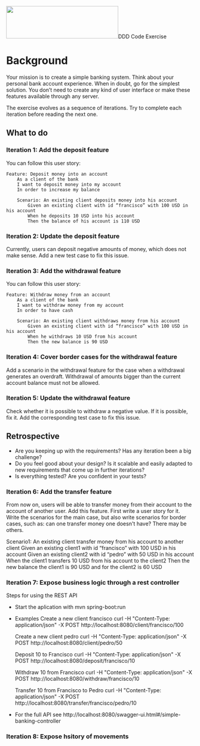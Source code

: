 

<p>
<img width="300" height="87" src="https://docs.microsoft.com/es-es/dotnet/architecture/microservices/microservice-ddd-cqrs-patterns/media/ddd-oriented-microservice/domain-driven-design-microservice.png>
</p>


# DDD Code Exercise

# Background

Your mission is to create a simple banking system. Think about your personal bank account experience. When in doubt, go for the simplest solution. You don’t need to create any kind of user interface or make these features available through any server.

The exercise evolves as a sequence of iterations. Try to complete each iteration before reading the next one.

## What to do
### Iteration 1: Add the deposit feature

You can follow this user story:

```gherkin
Feature: Deposit money into an account
    As a client of the bank
    I want to deposit money into my account
    In order to increase my balance

    Scenario: An existing client deposits money into his account
        Given an existing client with id “francisco” with 100 USD in his account
        When he deposits 10 USD into his account
        Then the balance of his account is 110 USD
```

### Iteration 2: Update the deposit feature

Currently, users can deposit negative amounts of money, which does not make sense. Add a new test case to fix this issue.

### Iteration 3: Add the withdrawal feature

You can follow this user story:
```gherkin
Feature: Withdraw money from an account
    As a client of the bank
    I want to withdraw money from my account
    In order to have cash

    Scenario: An existing client withdraws money from his account
        Given an existing client with id “francisco” with 100 USD in his account
        When he withdraws 10 USD from his account
        Then the new balance is 90 USD
```

### Iteration 4: Cover border cases for the withdrawal feature

Add a scenario in the withdrawal feature for the case when a withdrawal generates an overdraft. Withdrawal of amounts bigger than the current account balance must not be allowed.

### Iteration 5: Update the withdrawal feature

Check whether it is possible to withdraw a negative value. If it is possible, fix it. Add the corresponding test case to fix this issue.

## Retrospective

- Are you keeping up with the requirements? Has any iteration been a big challenge?
- Do you feel good about your design? Is it scalable and easily adapted to new requirements that come up in further iterations?
- Is everything tested? Are you confident in your tests?

### Iteration 6: Add the transfer feature

From now on, users will be able to transfer money from their account to the account of another user. Add this feature. First write a user story for it. Write the scenarios for the main case, but also write scenarios for border cases, such as: can one transfer money one doesn't have? There may be others.

 Scenario1: An existing client transfer money from his account to another client
        Given an existing client1 with id “francisco” with 100 USD in his account
        Given an existing client2 with id “pedro” with 50 USD in his account
        When the client1 transfers 10 USD from his account to the client2
        Then the new balance the client1 is 90 USD and for the client2 is 60 USD

### Iteration 7: Expose business logic through a rest controller

Steps for using the REST API

- 	Start the aplication with mvn spring-boot:run
- 	Examples
	Create a new client francisco
		curl  -H "Content-Type: application/json" -X POST http://localhost:8080/client/francisco/100
		
	Create a new client pedro
		curl  -H "Content-Type: application/json" -X POST http://localhost:8080/client/pedro/50
		
	Deposit 10 to Francisco 
		curl  -H "Content-Type: application/json" -X POST http://localhost:8080/deposit/francisco/10
		
	Withdraw 10 from Francisco 
		curl  -H "Content-Type: application/json" -X POST http://localhost:8080/withdraw/francisco/10
		
	Transfer 10 from Francisco to Pedro
		curl  -H "Content-Type: application/json" -X POST http://localhost:8080/transfer/francisco/pedro/10
	
-	For the full API see http://localhost:8080/swagger-ui.html#/simple-banking-controller

### Iteration 8: Expose hsitory of movements